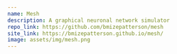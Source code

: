 ```yaml
---
name: Mesh
description: A graphical neuronal network simulator
repo_link: https://github.com/bmizepatterson/mesh
site_link: https://bmizepatterson.github.io/mesh/
image: assets/img/mesh.png
---
```

